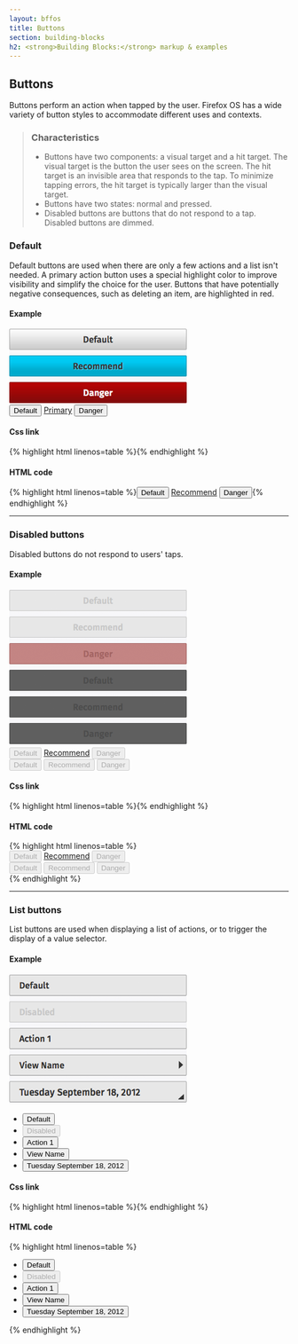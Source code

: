 ```yaml
---
layout: bffos
title: Buttons
section: building-blocks
h2: <strong>Building Blocks:</strong> markup & examples
---
```


## Buttons

Buttons perform an action when tapped by the user. Firefox OS has a wide variety of button styles to accommodate different uses and contexts. 

> ### Characteristics
> * Buttons have two components: a visual target and a hit target. The visual target is the button the user sees on the screen. The hit target is an invisible area that responds to the tap. To minimize tapping errors, the hit target is typically larger than the visual target. 
> * Buttons have two states: normal and pressed.
> * Disabled buttons are buttons that do not respond to a tap. Disabled buttons are dimmed.

### Default
Default buttons are used when there are only a few actions and a list isn't needed. A primary action button uses a special highlight color to improve visibility and simplify the choice for the user. Buttons that have potentially negative consequences, such as deleting an item, are highlighted in red.

<div class="grouped-content">
  <h4>Example</h4>
  <section class="example">
    <img src="../images/BB/buttons_1.jpg" alt="Buttons (Image replacing code)"/>
    <article class="frame">
      <button>Default</button>
      <a class="recommend" role="button" href="#">Primary</a>
      <button class="danger">Danger</button>
    </article>
  </section>

  <h4>Css link</h4>
  {% highlight html linenos=table %}<link href="(your styles folder)/style/buttons.css" rel="stylesheet" type="text/css">{% endhighlight %}
  
  <h4>HTML code</h4>
  {% highlight html linenos=table %}<button>Default</button>
  <a class="recommend" role="button" href="#">Recommend</a>
  <button class="danger">Danger</button>{% endhighlight %}
</div>

<hr>

### Disabled buttons
Disabled buttons do not respond to users' taps.

<div>
  <h4>Example</h4>
  <section class="example">
    <img src="../images/BB/buttons_2.png" alt="Buttons (Image replacing code)"/>
    <article class="frame">
      <div>
        <button disabled="disabled">Default</button>
        <a class="recommend" role="button" aria-disabled="true" href="#">Recommend</a>
        <button class="danger" disabled="disabled">Danger</button>
      </div>
      <div class="dark"><!-- disabled buttons over dark background -->
        <button disabled="disabled">Default</button>
        <button class="recommend" disabled="disabled">Recommend</button>
        <button class="danger" disabled="disabled">Danger</button>
      </div>
    </article>
  </section>

  <h4>Css link</h4>
  {% highlight html linenos=table %}<link href="(your styles folder)/style/buttons.css" rel="stylesheet" type="text/css">{% endhighlight %}

  <h4>HTML code</h4>
  {% highlight html linenos=table %}<div>
  <button disabled="disabled">Default</button>
  <a class="recommend" role="button" aria-disabled="true" href="#">Recommend</a>
  <button class="danger" disabled="disabled">Danger</button>
</div>
<div class="dark"><!-- disabled buttons over dark background -->
  <button disabled="disabled">Default</button>
  <button class="recommend" disabled="disabled">Recommend</button>
  <button class="danger" disabled="disabled">Danger</button>
</div>{% endhighlight %}
</div>

<hr>

### List buttons
List buttons are used when displaying a list of actions, or to trigger the display of a value selector.

<div>
  <h4>Example</h4>
  <section class="example">
    <img src="../images/BB/buttons_3.png" alt="Buttons (Image replacing code)"/>
    <article class="frame">
      <ul>
        <li>
          <button>Default</button>
        </li>
        <li>
          <button disabled="disabled">Disabled</button>
        </li>
        <li><button>Action 1</button></li>
        <li><button class="icon icon-view">View Name</button></li>
        <li><button class="icon icon-dialog">Tuesday September 18, 2012</button></li>
      </ul>
    </article>
  </section>

  <h4>Css link</h4>
    {% highlight html linenos=table %}<link href="(your styles folder)/style/buttons.css" rel="stylesheet" type="text/css">{% endhighlight %}

  <h4>HTML code</h4>
  {% highlight html linenos=table %}<ul>
  <li>
    <button>Default</button>
  </li>
  <li>
    <button disabled="disabled">Disabled</button>
  </li>
  <li><button>Action 1</button></li>
  <li><button class="icon icon-view">View Name</button></li>
  <li><button class="icon icon-dialog">Tuesday September 18, 2012</button></li>
</ul>{% endhighlight %}
</div>

